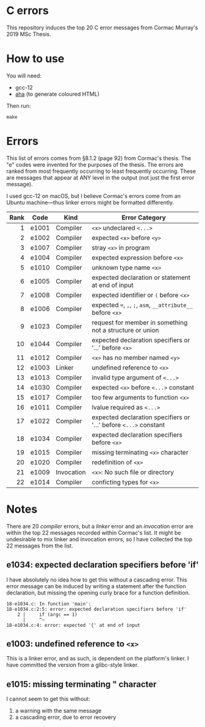 # C errors

This repository induces the top 20 C error messages from Cormac Murray's
2019 MSc Thesis.

# How to use

You will need:

 - gcc-12
 - [aha](https://github.com/theZiz/aha) (to generate coloured HTML)

Then run:

    make

# Errors

This list of errors comes from §8.1.2 (page 92) from Cormac's thesis.
The "e" codes were invented for the purposes of the thesis. The errors
are ranked from most frequently occurring to least frequently occurring.
These are messages that appear at ANY level in the output (not just the
first error message).

I used gcc-12 on macOS, but I believe Cormac's errors come from an
Ubuntu machine—thus linker errors might be formatted differently.

| Rank | Code  | Kind       | Error Category |
|-----:|-------|------------|---------------|
|    1 | e1001 | Compiler   | `<x>` undeclared `<...>` |
|    2 | e1002 | Compiler   | expected `<x>` before `<y>` |
|    3 | e1007 | Compiler   | stray `<x>` in program |
|    4 | e1004 | Compiler   | expected expression before `<x>` |
|    5 | e1010 | Compiler   | unknown type name `<x>` |
|    6 | e1005 | Compiler   | expected declaration or statement at end of input |
|    7 | e1008 | Compiler   | expected identifier or `(` before `<x>` |
|    8 | e1006 | Compiler   | expected `=`, `,`, `;`, `asm`, `__attribute__` before `<x>` |
|    9 | e1023 | Compiler   | request for member in something not a structure or union |
|   10 | e1044 | Compiler   | expected declaration specifiers or '...' before `<x>` |
|   11 | e1012 | Compiler   | `<x>` has no member named `<y>` |
|   12 | e1003 | Linker     | undefined reference to `<x>` |
|   13 | e1013 | Compiler   | invalid type argument of `<...>` |
|   14 | e1030 | Compiler   | expected `<x>` before `<...>` constant |
|   15 | e1017 | Compiler   | too few arguments to function `<x>` |
|   16 | e1011 | Compiler   | lvalue required as `<...>` |
|   17 | e1022 | Compiler   | expected declaration specifiers or '...' before `<...>` constant  |
|   18 | e1034 | Compiler   | expected declaration specifiers before `<x>` |
|   19 | e1015 | Compiler   | missing terminating `<x>` character |
|   20 | e1020 | Compiler   | redefinition of `<x>` |
|   21 | e1009 | Invocation | `<x>`: No such file or directory |
|   22 | e1014 | Compiler   | conficting types for `<x>` |

# Notes

There are 20 _compiler_ errors, but a _linker_ error and an _invocation_
error are within the top 22 messages recorded within Cormac's list. It
might be undesirable to mix linker and invocation errors, so I have
collected the top 22 messages from the list.

## e1034: expected declaration specifiers before 'if'

I have absolutely no idea how to get this without a cascading error. This error message can be induced by writing a statement after the function declaration, but missing the opening curly brace for a function definition.

```
18-e1034.c: In function 'main':
18-e1034.c:2:5: error: expected declaration specifiers before 'if'
    2 |     if (argc == 1)
      |     ^~
18-e1034.c:4: error: expected '{' at end of input
```

## e1003: undefined reference to `<x>`

This is a linker error, and as such, is dependent on the platform's linker. I have committed the version from a glibc-style linker.


## e1015: missing terminating " character

I cannot seem to get this without:

 1. a warning with the same message
 2. a cascading error, due to error recovery
